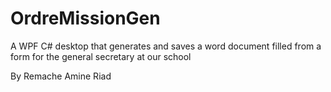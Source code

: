 # OrdreMissionGen
A WPF C# desktop that generates and saves a word document filled from a form for the general secretary at our school 

By Remache Amine Riad
